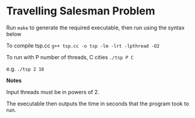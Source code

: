 Travelling Salesman Problem
===========================

Run ```make``` to generate the required executable, then run using the syntax below

To compile tsp.cc
    ```g++ tsp.cc -o tsp -lm -lrt -lpthread -O2```
  
To run with P number of threads, C cities
    ```./tsp P C```

e.g.
    ```./tsp 2 16```

**Notes**

Input threads must be in powers of 2.

The executable then outputs the time in seconds that the program took to run.
